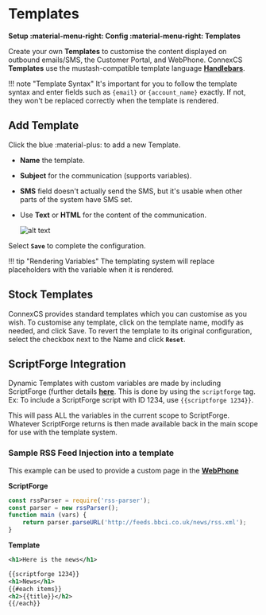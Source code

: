 # Templates
**Setup :material-menu-right: Config :material-menu-right: Templates**

Create your own **Templates** to customise the content displayed on outbound emails/SMS, the Customer Portal, and WebPhone. ConnexCS **Templates** use the mustash-compatible template language [**Handlebars**](https://handlebarsjs.com/guide/).

!!! note "Template Syntax"
    It's important for you to follow the template syntax and enter fields such as `{email}` or `{account_name}` exactly. If not, they won't be replaced correctly when the template is rendered. 

## Add Template
Click the blue :material-plus: to add a new Template. 

+ **Name** the template.
+ **Subject** for the communication (supports variables).
+ **SMS** field doesn't actually send the SMS, but it's usable when other parts of the system have SMS set. 
+ Use **Text** or **HTML** for the content of the communication. 

    ![alt text][addtemp]
 
 Select **`Save`** to complete the configuration. 

!!! tip "Rendering Variables"
    The templating system will replace placeholders with the variable when it is rendered.

## Stock Templates
ConnexCS provides standard templates which you can customise as you wish. To customise any template, click on the template name, modify as needed, and click Save. To revert the template to its original configuration, select the checkbox next to the Name and click **`Reset`**. 

## ScriptForge Integration  
Dynamic Templates with custom variables are made by including ScriptForge (further details [**here**](https://docs.connexcs.com/developers/scriptforge/). This is done by using the `scriptforge` tag. Ex: To include a ScriptForge script with ID 1234, use `{{scriptforge 1234}}`. 

This will pass ALL the variables in the current scope to ScriptForge. Whatever ScriptForge returns is then made available back in the main scope for use with the template system.
  
### Sample RSS Feed Injection into a template

This example can be used to provide a custom page in the [**WebPhone**](https://docs.connexcs.com/webphone/)

**ScriptForge**

```javascript
const rssParser = require('rss-parser');
const parser = new rssParser();
function main (vars) {
	return parser.parseURL('http://feeds.bbci.co.uk/news/rss.xml');
}
```

**Template**

```xml
<h1>Here is the news</h1>

{{scriptforge 1234}}
<h1>News</h1>
{{#each items}}
<h2>{{title}}</h2>
{{/each}}
```

[addtemp]: /setup/img/addtemplate.png "Add Temp"
<!--stackedit_data:
eyJoaXN0b3J5IjpbMTE1NTIyMjMwM119
-->